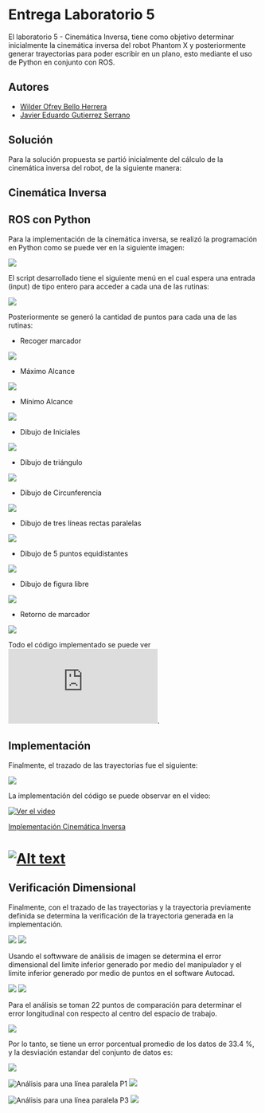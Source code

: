 # Entrega Laboratorio 5

El laboratorio 5 - Cinemática Inversa, tiene como objetivo determinar inicialmente la cinemática inversa del robot Phantom X y posteriormente generar trayectorias para poder escribir en un  plano, esto mediante el uso de Python en conjunto con ROS.

## Autores

- [Wilder Ofrey Bello Herrera](https://github.com/WilderBello)
- [Javier Eduardo Gutierrez Serrano](https://github.com/jaegutierrezser)

## Solución

Para la solución propuesta se partió inicialmente del cálculo de la cinemática inversa del robot, de la siguiente manera:

## Cinemática Inversa


## ROS con Python

Para la implementación de la cinemática inversa, se realizó la programación en Python como se puede ver en la siguiente imagen:

![](https://github.com/WilderBello/Robotica_Laboratorio_5/blob/main/Images/Cinematica_Inversa.png)


El script desarrollado tiene el siguiente menú en el cual espera una entrada (input) de tipo entero para acceder a cada una de las rutinas:

![](https://github.com/WilderBello/Robotica_Laboratorio_5/blob/main/Images/Rutina.png)

Posteriormente se generó la cantidad de puntos para cada una de las rutinas:

- Recoger marcador

![](https://github.com/WilderBello/Robotica_Laboratorio_5/blob/main/Images/Trayectoria_0.png)

- Máximo Alcance

![](https://github.com/WilderBello/Robotica_Laboratorio_5/blob/main/Images/Trayectoria_1.png)

- Mínimo Alcance

![](https://github.com/WilderBello/Robotica_Laboratorio_5/blob/main/Images/Trayectoria_2.png)

- Dibujo de Iniciales

![](https://github.com/WilderBello/Robotica_Laboratorio_5/blob/main/Images/Trayectoria_3.png)

- Dibujo de triángulo

![](https://github.com/WilderBello/Robotica_Laboratorio_5/blob/main/Images/Trayectoria_4.png)

- Dibujo de Circunferencia

![](https://github.com/WilderBello/Robotica_Laboratorio_5/blob/main/Images/Trayectoria_5.png)

- Dibujo de tres líneas rectas paralelas

![](https://github.com/WilderBello/Robotica_Laboratorio_5/blob/main/Images/Trayectoria_6.png)

- Dibujo de 5 puntos equidistantes

![](https://github.com/WilderBello/Robotica_Laboratorio_5/blob/main/Images/Trayectoria_7.png)

- Dibujo de figura libre

![](https://github.com/WilderBello/Robotica_Laboratorio_5/blob/main/Images/Trayectoria_8.png)

- Retorno de marcador

![](https://github.com/WilderBello/Robotica_Laboratorio_5/blob/main/Images/Trayectoria_9.png)

Todo el código implementado se puede ver ![aquí](https://github.com/WilderBello/Robotica_Laboratorio_5/blob/main/Scripts/Lab_5.py).
## Implementación

Finalmente, el trazado de las trayectorias fue el siguiente:

![](https://github.com/WilderBello/Robotica_Laboratorio_5/blob/main/Images/Trazo_Total.jpeg)

La implementación del código se puede observar en el video:

[![Ver el video](https://drive.google.com/file/d/1WhTPV6rfoY3DFIj117vyRS2vMmLFnTv2/view?usp=sharing)](https://drive.google.com/file/d/1WhTPV6rfoY3DFIj117vyRS2vMmLFnTv2/view?usp=sharing)

[Implementación Cinemática Inversa](https://www.youtube.com/watch?v=ktwIJOaMfWQ&ab_channel=JavierEduardoGutierrezSerrqno)
# [![Alt text](https://img.youtube.com/vi/ktwIJOaMfWQ/0.jpg)](https://www.youtube.com/watch?v=ktwIJOaMfWQ)

## Verificación Dimensional

Finalmente, con el trazado de las trayectorias y la trayectoria previamente definida se determina la verificación de la trayectoria generada en la implementación.

![](https://github.com/WilderBello/Robotica_Laboratorio_5/blob/main/IMG.%20Laboratorio%20N%C2%B005/Error.png)
![](https://github.com/WilderBello/Robotica_Laboratorio_5/blob/main/IMG.%20Laboratorio%20N%C2%B005/Error2.png)

Usando el softwware de análisis de imagen se determina el error dimensional del limite inferior generado por medio del manipulador y el limite inferior generado por medio de puntos en el software Autocad.

![](https://github.com/WilderBello/Robotica_Laboratorio_5/blob/main/IMG.%20Laboratorio%20N%C2%B005/ErrorL1.png)
![](https://github.com/WilderBello/Robotica_Laboratorio_5/blob/main/IMG.%20Laboratorio%20N%C2%B005/ErrorL2.png)

Para el análisis se toman 22 puntos de comparación para determinar el error longitudinal con respecto al centro del espacio de trabajo.

![](https://github.com/WilderBello/Robotica_Laboratorio_5/blob/main/IMG.%20Laboratorio%20N%C2%B005/An%C3%A1lisisE_L.png)

Por lo tanto, se tiene un error porcentual promedio de los datos de 33.4 %, y la desviación estandar del conjunto de datos es:

![](https://github.com/WilderBello/Robotica_Laboratorio_5/blob/main/IMG.%20Laboratorio%20N%C2%B005/desv1.png)

![Análisis para una línea paralela P1](https://github.com/WilderBello/Robotica_Laboratorio_5/blob/main/IMG.%20Laboratorio%20N%C2%B005/p1.png)
![](https://github.com/WilderBello/Robotica_Laboratorio_5/blob/main/IMG.%20Laboratorio%20N%C2%B005/Errorp1.png)

![Análisis para una línea paralela P3](https://github.com/WilderBello/Robotica_Laboratorio_5/blob/main/IMG.%20Laboratorio%20N%C2%B005/p3.png)
![](https://github.com/WilderBello/Robotica_Laboratorio_5/blob/main/IMG.%20Laboratorio%20N%C2%B005/Errorp3.png)


![]()
![]()
![]()
![]()
![]()

